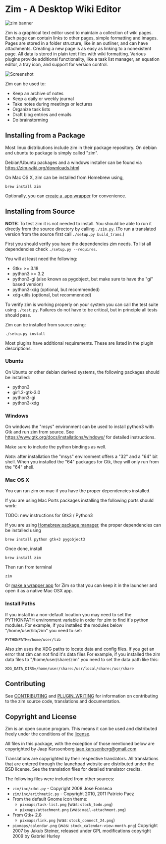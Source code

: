 Zim - A Desktop Wiki Editor
===========================

![zim banner](./website/files/images/invade_your_desktop.png)


Zim is a graphical text editor used to maintain a collection of wiki pages. Each
page can contain links to other pages, simple formatting and images. Pages are
stored in a folder structure, like in an outliner, and can have attachments.
Creating a new page is as easy as linking to a nonexistent page. All data is
stored in plain text files with wiki formatting. Various plugins provide
additional functionality, like a task list manager, an equation editor, a tray
icon, and support for version control.

![Screenshot](./website/files/screenshots/zim-normal.png)

Zim can be used to:
* Keep an archive of notes
* Keep a daily or weekly journal
* Take notes during meetings or lectures
* Organize task lists
* Draft blog entries and emails
* Do brainstorming


## Installing from a Package

Most linux distributions include zim in their package repository. On debian and
ubuntu to package is simply called "zim".

Debian/Ubuntu packages and a windows installer can be found via https://zim-wiki.org/downloads.html

On Mac OS X, zim can be installed from Homebrew using,

```
brew install zim
```

Optionally, you can [create a .app
wrapper](https://github.com/jaap-karssenberg/zim-wiki/wiki/Mac-OSX-App-%28wrapper%29)
for convenience.

## Installing from Source

**NOTE:** To test zim it is not needed to install. You should be able to run it
directly from the source directory by calling `./zim.py`. (To run a translated
version from the source first call `./setup.py build_trans`.)


First you should verify you have the dependencies zim needs. To list all dependencies check `./setup.py --requires`.

You will at least need the following:

* Gtk+ >= 3.18
* python3 >= 3.2
* python3-gi (also known as pygobject, but make sure to have the "gi" based version)
* python3-xdg (optional, but recommended)
* xdg-utils (optional, but recommended)

To verify zim is working properly on your system you can call the test suite using `./test.py`. Failures do not have to be critical, but in principle all tests should pass.

Zim can be installed from source using:

    ./setup.py install

Most plugins have additional requirements. These are listed in the plugin descriptions.

### Ubuntu

On Ubuntu or other debian derived systems, the following packages should be installed:

* python3
* gir1.2-gtk-3.0
* python3-gi
* python3-xdg


### Windows

On windows the "msys" environment can be used to install python3 with Gtk and
run zim from source. See https://www.gtk.org/docs/installations/windows/ for detailed
instructions.

Make sure to include the python bindings as well.

*Note:* after installation the "msys" environment offers a "32" and a "64" bit
shell. When you installed the "64" packages for Gtk, they will only run from
the "64" shell.


### Mac OS X

You can run zim on mac if you have the proper dependencies installed.

If you are using Mac Ports packages installing the following ports should work:

TODO: new instructions for Gtk3 / Python3

If you are using [Homebrew package manager](https://brew.sh/), the proper dependencies can be installed using

`brew install python gtk+3 pygobject3`

Once done, install

`brew install zim`

Then run from terminal

`zim`

Or [make a wrapper app](https://github.com/jaap-karssenberg/zim-wiki/wiki/Mac-OSX-App-%28wrapper%29) for Zim so that you can keep it in the launcher and open it as a native Mac OSX app.


### Install Paths

If you install in a non-default location you may need to set the PYTHONPATH environment variable in order for zim to find it's python modules. For example, if you installed the modules below "/home/user/lib/zim" you need to set:

    PYTHONPATH=/home/user/lib

Also zim uses the XDG paths to locate data and config files. If you get an error that zim can not find it's data files For example, if you installed the zim data files to "/home/user/share/zim" you need to set the data path like this:

    XDG_DATA_DIRS=/home/user/share:/usr/local/share:/usr/share


## Contributing

See [CONTRIBUTING](./CONTRIBUTING.md) and [PLUGIN_WRITING](./PLUGIN_WRITING.md)
for information on contributing to the zim source code, translations and
documentation.


## Copyright and License

Zim is an open source program. This means it can be used and distributed freely
under the conditions of the [license](./LICENSE).

All files in this package, with the exception of those mentioned below are
copyrighted by Jaap Karssenberg <jaap.karssenberg@gmail.com>

Translations are copyrighted by their respective translators. All translations
that are entered through the launchpad website are distributed under the BSD
license. See the translation files for detailed translator credits.

The following files were included from other sources:
* `zim/inc/xdot.py` - Copyright 2008 Jose Fonseca
* `zim/inc/arithmetic.py` - Copyright 2010, 2011 Patricio Paez
* From the default Gnome icon theme:
  * `pixmaps/task-list.png` (was: `stock_todo.png`)
  * `pixmaps/attachment.png` (was: `mail-attachment.png`)
* From Gtk+ 2.8
  * `pixmaps/link.png` (was: `stock_connect_24.png`)
* `pixmaps/calendar.png` (was: `stock_calendar-view-month.png`)
  Copyright 2007 by Jakub Steiner, released under GPL
  modifications copyright 2009 by Gabriel Hurley
